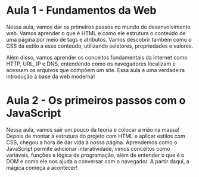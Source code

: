 # Aula 1 - Fundamentos da Web
Nessa aula, vamos dar os primeiros passos no mundo do desenvolvimento web. Vamos aprender o que é HTML e como ele estrutura o conteúdo de uma página por meio de tags e atributos. Vamos descobrir também como o CSS dá estilo a esse conteúdo, utilizando seletores, propriedades e valores.

Além disso, vamos aprender os conceitos fundamentais da internet como HTTP, URL, IP e DNS, entendendo como os navegadores localizam e acessam os arquivos que compõem um site. Essa aula é uma verdadeira introdução à base da web moderna!

# Aula 2 - Os primeiros passos com o JavaScript
Nessa aula, vamos sair um pouco da teoria e colocar a mão na massa! Depois de montar a estrutura do projeto com HTML e aplicar estilos com CSS, chegou a hora de dar vida à nossa página. Aprendemos como o JavaScript permite adicionar interatividade, vimos conceitos como variáveis, funções e lógica de programação, além de entender o que é o DOM e como ele nos ajuda a conversar com o navegador. A partir daqui, a mágica começa a acontecer!